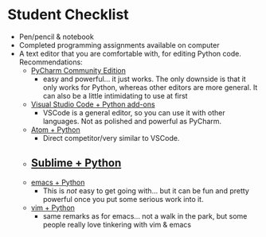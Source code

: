 # Student Checklist
- Pen/pencil & notebook
- Completed programming assignments available on computer
- A text editor that you are comfortable with, for editing Python code. Recommendations:
  - [PyCharm Community Edition](https://www.jetbrains.com/pycharm/download/#section=windows)
     - easy and powerful... it just works. The only downside is that it only works for Python, whereas other editors are more general. It can also be a little intimidating to use at first
  - [Visual Studio Code + Python add-ons](https://code.visualstudio.com/docs/languages/python)
     - VSCode is a general editor, so you can use it with other languages. Not as polished and powerful as PyCharm.
  - [Atom + Python](http://www.marinamele.com/install-and-configure-atom-editor-for-python)
     - Direct competitor/very similar to VSCode. 
  - [Sublime + Python](https://realpython.com/blog/python/setting-up-sublime-text-3-for-full-stack-python-development/)
     - 
  - [emacs + Python](https://realpython.com/blog/python/emacs-the-best-python-editor/) 
     - This is *not* easy to get going with... but it can be fun and pretty powerful once you put some serious work into it.
  - [vim + Python](https://realpython.com/blog/python/vim-and-python-a-match-made-in-heaven/) 
     - same remarks as for emacs... not a walk in the park, but some people really love tinkering with vim & emacs
